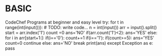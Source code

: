 # BASIC
CodeChef Programs at beginner and easy level
try:
    for t in range(int(input())):
        # TODO: write code...
        n = int(input())
        arr = input().split()
        start = arr.index('1')
        count =0
        ans='NO'
        if(arr.count('1')<2):
            ans='YES'
        else:
            for i in arr[start+1:]:
                if(i=='0'):
                    count+=1
                if(i=='1'):
                    if(count>=5):
                        ans='YES'
                        count=0
                        continue
                    else:
                        ans='NO'
                        break
        print(ans)
except Exception as e:
    pass
